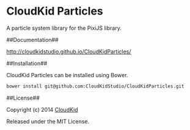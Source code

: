 CloudKid Particles
=================

A particle system library for the PixiJS library.

##Documentation##

http://cloudkidstudio.github.io/CloudKidParticles/

##Installation##

CloudKid Particles can be installed using Bower.

```bash
bower install git@github.com:CloudKidStudio/CloudKidParticles.git
```

##License##

Copyright (c) 2014 [CloudKid](http://github.com/cloudkidstudio)

Released under the MIT License.
